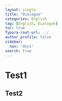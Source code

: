 ```yaml
---
layout: single
title: "Dialogue"
categories: English
tag: [English, Dialogue]
toc: true
Typora-root-url: ../
author_profile: false
sidebar:
  nav: "docs"
search: true
---
```


# Test1
## Test2